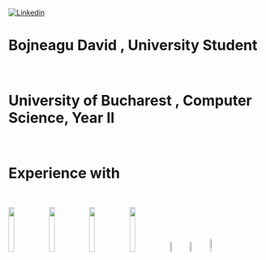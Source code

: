 [![Linkedin](https://img.shields.io/badge/-LinkedIn-blue?style=flat&logo=Linkedin&logoColor=white)](https://www.linkedin.com/in/david-bojneagu-1016b3225/)

 <h1>    Bojneagu David , University  Student </h1>
 <br>
 <h1> University of Bucharest , Computer Science, Year II </h1>
 <br>
 <h1>Experience with </h1>
 <br>

<p>


  
  <code><img width="15%" src="https://www.vectorlogo.zone/logos/python/python-ar21.svg"></code>
  <code><img width="15%" src="https://www.vectorlogo.zone/logos/oracle/oracle-ar21.svg"></code>
  <code><img width="15%" src="https://www.vectorlogo.zone/logos/dotnet/dotnet-ar21.svg"></code>
  <code><img width="15%" src="https://www.vectorlogo.zone/logos/getbootstrap/getbootstrap-ar21.svg"></code>
  <code><img width="7%" src="https://upload.wikimedia.org/wikipedia/commons/1/18/ISO_C%2B%2B_Logo.svg"></code>
  <code><img width="7%" src="https://upload.wikimedia.org/wikipedia/commons/1/18/C_Programming_Language.svg"></code>
  <code><img width="8%" src="https://upload.wikimedia.org/wikipedia/commons/0/0d/C_Sharp_wordmark.svg"></code>  
  
  
</p>





